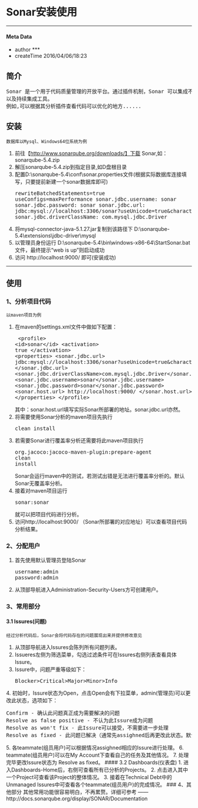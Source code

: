 # **Sonar安装使用**

---- 

#### Meta Data
* author \*\*\*
* createTime 2016/04/06/18:23

## 简介
<pre>Sonar 是一个用于代码质量管理的开放平台。通过插件机制，Sonar 可以集成不同的测试工具，代码分析工具,
以及持续集成工具。
例如,可以根据其分析插件查看代码可以优化的地方......</pre>

## 安装
	数据库以Mysql、Windows64位系统为例
1. 前往【http://www.sonarqube.org/downloads/】下载 Sonar,如：sonarqube-5.4.zip
2. 解压sonarqube-5.4.zip到指定目录,如D盘根目录
3. 配置D:\sonarqube-5.4\conf\sonar.properties文件(根据实际数据库连接填写，只要提前新建一个sonar数据库即可)<pre>rewriteBatchedStatements=true
useConfigs=maxPerformance
sonar.jdbc.username: sonar
sonar.jdbc.password: sonar
sonar.jdbc.url: jdbc:mysql://localhost:3306/sonar?useUnicode=true&characterEncoding=utf8
sonar.jdbc.driverClassName: com.mysql.jdbc.Driver</pre>
4. 将mysql-connector-java-5.1.27.jar复制到该路径下 D:\sonarqube-5.4\extensions\jdbc-driver\mysql
5. 以管理员身份运行 D:\sonarqube-5.4\bin\windows-x86-64\StartSonar.bat 文件，最终提示“web is up”则启动成功
6. 访问 http://localhost:9000/ 即可(安装成功)

<hr/>

## 使用
### 1、分析项目代码
	以maven项目为例
1. 在maven的settings.xml文件中做如下配置：<pre>
&lt;profile\>
	&lt;id>sonar&lt;/id>
	&lt;activation>
	    <activeByDefault>true</activeByDefault>
	&lt;/activation>
	&lt;properties>
	    <sonar.jdbc.url>
	      jdbc:mysql://localhost:3306/sonar?useUnicode=true&characterEncoding=utf8
	    </sonar.jdbc.url>
	    <sonar.jdbc.driverClassName>com.mysql.jdbc.Driver</sonar.jdbc.driverClassName>
	    <sonar.jdbc.username>sonar</sonar.jdbc.username>
	    <sonar.jdbc.password>sonar</sonar.jdbc.password>
	    <sonar.host.url>
	      http://localhost:9000/
	    </sonar.host.url>
	&lt;/properties>
&lt;/profile\></pre>
其中：sonar.host.url填写实际Sonar所部署的地址。sonar.jdbc.url亦然。
2. 将需要使用Sonar分析的maven项目先执行<pre>clean install</pre>
3. 若需要Sonar进行覆盖率分析还需要将此maven项目执行<pre>org.jacoco:jacoco-maven-plugin:prepare-agent clean install</pre>Sonar会运行maven中的测试，若测试出错是无法进行覆盖率分析的。默认Sonar无覆盖率分析。
4. 接着对maven项目运行<pre>sonar:sonar</pre>就可以把项目代码进行分析。
5. 访问http://localhost:9000/ （Sonar所部署的对应地址）可以查看项目代码分析结果。
### 2、分配用户
1. 首先使用默认管理员登陆Sonar<pre>username:admin<br/>password:admin</pre>
2. 从顶部导航进入Administration-Security-Users方可创建用户。
### 3、常用部分
#### 3.1 Issures(问题)
	经过分析代码后，Sonar会将代码存在的问题展现出来并提供修改意见
1. 从顶部导航进入Issures会陈列所有问题列表。
2. Issueres左侧为筛选菜单，勾选过滤条件可在Issures右侧列表查看具体Issure。
3. Issure中，问题严重等级如下：<pre>Blocker\>Critical\>Major\>Minor\>Info
</pre>
4. 初始时，Issure状态为Open，点击Open会有下拉菜单，admin(管理员)可以更改此状态，选项如下：<pre>Confirm - 确认此问题真正成为需要解决的问题<br/>Resolve as false positive - 不认为此Issure成为问题<br/>Resolve as won't fix - 此Issure可以接受，不需要进一步处理<br/>Resolve as fixed - 此问题已解决（通常先assighned后再更改此状态。默认下，非admin管理员也可修改）</pre>
5. 各teammate(组员用户)可以根据情况assighned相应的Issure进行处理。
6. teammate(组员用户)可以在My Account下查看自己的任务及其他情况。
7. 处理完毕更改Issure状态为 Resolve as fixed。
#### 3.2 Dashboards(仪表盘)
1. 进入Dashboards-Home后，右侧可查看所有已分析的Projects。
2. 点击进入其中一个Project可查看该Project的整体情况。
3. 接着在Technical Debt中的Unmanaged Issures中可查看各个teammate(组员用户)的完成情况。
### 4、其他部分
	其他常用功能很容易明白，不再累赘。详细可参考 ——  http://docs.sonarqube.org/display/SONAR/Documentation
